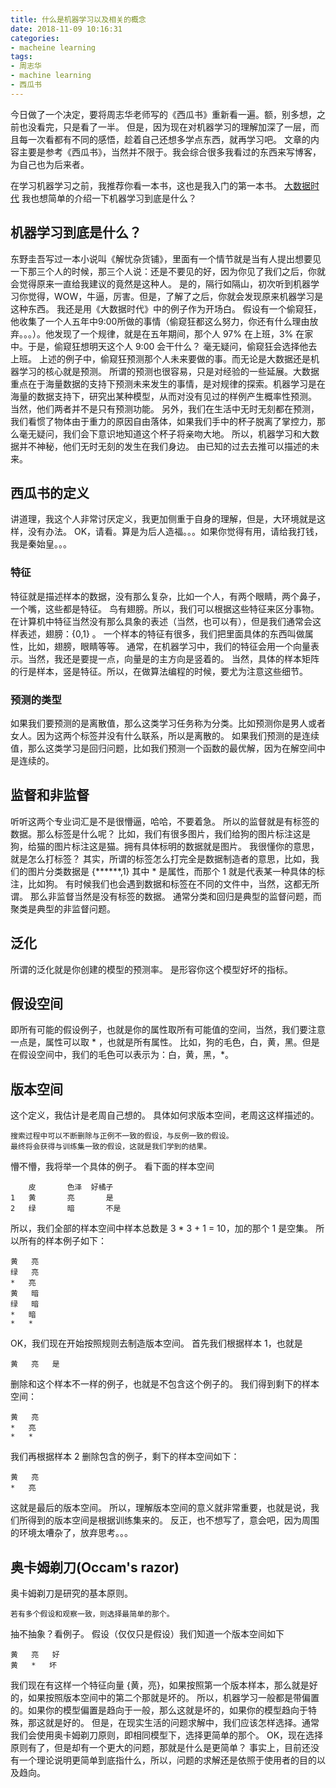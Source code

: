 ```yaml
---
title: 什么是机器学习以及相关的概念
date: 2018-11-09 10:16:31
categories:
- macheine learning
tags:
- 周志华
- machine learning
- 西瓜书
---
```

今日做了一个决定，要将周志华老师写的《西瓜书》重新看一遍。额，别多想，之前也没看完，只是看了一半。
但是，因为现在对机器学习的理解加深了一层，而且每一次看都有不同的感悟，趁着自己还想多学点东西，就再学习吧。
文章的内容主要是参考《西瓜书》，当然并不限于。我会综合很多我看过的东西来写博客，为自己也为后来者。
<!-- more -->
在学习机器学习之前，我推荐你看一本书，这也是我入门的第一本书。
[大数据时代](https://book.douban.com/subject/20429677/)
我也想简单的介绍一下机器学习到底是什么？
## 机器学习到底是什么？
东野圭吾写过一本小说叫《解忧杂货铺》，里面有一个情节就是当有人提出想要见一下那三个人的时候，那三个人说：还是不要见的好，因为你见了我们之后，你就会觉得原来一直给我建议的竟然是这种人。
是的，隔行如隔山，初次听到机器学习你觉得，WOW，牛逼，厉害。但是，了解了之后，你就会发现原来机器学习是这种东西。
我还是用《大数据时代》中的例子作为开场白。
假设有一个偷窥狂，他收集了一个人五年中9:00所做的事情（偷窥狂都这么努力，你还有什么理由放弃。。。）。他发现了一个规律，就是在五年期间，那个人 97% 在上班，3% 在家中。于是，偷窥狂想明天这个人 9:00 会干什么？
毫无疑问，偷窥狂会选择他去上班。
上述的例子中，偷窥狂预测那个人未来要做的事。而无论是大数据还是机器学习的核心就是预测。
所谓的预测也很容易，只是对经验的一些延展。大数据重点在于海量数据的支持下预测未来发生的事情，是对规律的探索。机器学习是在海量的数据支持下，研究出某种模型，从而对没有见过的样例产生概率性预测。
当然，他们两者并不是只有预测功能。
另外，我们在生活中无时无刻都在预测，我们看惯了物体由于重力的原因自由落体，如果我们手中的杯子脱离了掌控力，那么毫无疑问，我们会下意识地知道这个杯子将亲吻大地。
所以，机器学习和大数据并不神秘，他们无时无刻的发生在我们身边。
由已知的过去去推可以描述的未来。
## 西瓜书的定义
讲道理，我这个人非常讨厌定义，我更加侧重于自身的理解，但是，大环境就是这样，没有办法。
OK，请看。算是为后人造福。。。如果你觉得有用，请给我打钱，我是秦始皇。。。
### 特征
特征就是描述样本的数据，没有那么复杂，比如一个人，有两个眼睛，两个鼻子，一个嘴，这些都是特征。
鸟有翅膀。所以，我们可以根据这些特征来区分事物。
在计算机中特征当然没有那么具象的表述（当然，也可以有），但是我们通常会这样表述，翅膀：{0,1} 。
一个样本的特征有很多，我们把里面具体的东西叫做属性，比如，翅膀，眼睛等等。
通常，在机器学习中，我们的特征会用一个向量表示。当然，我还是要提一点，向量是的主方向是竖着的。
当然，具体的样本矩阵的行是样本，竖是特征。所以，在做算法编程的时候，要尤为注意这些细节。
### 预测的类型
如果我们要预测的是离散值，那么这类学习任务称为分类。比如预测你是男人或者女人。因为这两个标签并没有什么联系，所以是离散的。
如果我们预测的是连续值，那么这类学习是回归问题，比如我们预测一个函数的最优解，因为在解空间中是连续的。
## 监督和非监督
听听这两个专业词汇是不是很懵逼，哈哈，不要着急。
所以的监督就是有标签的数据。那么标签是什么呢？
比如，我们有很多图片，我们给狗的图片标注这是狗，给猫的图片标注这是猫。拥有具体标明的数据就是图片。
我很懂你的意思，就是怎么打标签？
其实，所谓的标签怎么打完全是数据制造者的意思，比如，我们的图片分类数据是 {******,1} 其中 * 是属性，而那个 1 就是代表某一种具体的标注，比如狗。
有时候我们也会遇到数据和标签在不同的文件中，当然，这都无所谓。
那么非监督当然是没有标签的数据。
通常分类和回归是典型的监督问题，而聚类是典型的非监督问题。
## 泛化
所谓的泛化就是你创建的模型的预测率。
是形容你这个模型好坏的指标。
## 假设空间
即所有可能的假设例子，也就是你的属性取所有可能值的空间，当然，我们要注意一点是，属性可以取 * ，也就是所有属性。
比如，狗的毛色，白，黄，黑。但是在假设空间中，我们的毛色可以表示为：白，黄，黑，*。
## 版本空间
这个定义，我估计是老周自己想的。
具体如何求版本空间，老周这这样描述的。

	搜索过程中可以不断删除与正例不一致的假设，与反例一致的假设。
	最终将会获得与训练集一致的假设，这就是我们学到的结果。
	
懵不懵，我将举一个具体的例子。
看下面的样本空间

		皮		色泽	好橘子
	1	黄		亮		是
	2	绿		暗		不是
	
所以，我们全部的样本空间中样本总数是 3 * 3 + 1 = 10，加的那个 1 是空集。
所以所有的样本例子如下：

	黄	亮
	绿	亮
	*	亮
	黄	暗
	绿	暗
	*	暗
	*	*
	
OK，我们现在开始按照规则去制造版本空间。
首先我们根据样本 1，也就是

	黄	亮	是
	
删除和这个样本不一样的例子，也就是不包含这个例子的。
我们得到剩下的样本空间：

	黄	亮
	*	亮
	*	*
	
我们再根据样本 2 删除包含的例子，剩下的样本空间如下：

	黄	亮
	*	亮
	
这就是最后的版本空间。
所以，理解版本空间的意义就非常重要，也就是说，我们所得到的版本空间是根据训练集来的。
反正，也不想写了，意会吧，因为周围的环境太嘈杂了，放弃思考。。。
## 奥卡姆剃刀(Occam's razor)
奥卡姆剃刀是研究的基本原则。

	若有多个假设和观察一致，则选择最简单的那个。
	
抽不抽象？看例子。
假设（仅仅只是假设）我们知道一个版本空间如下

	黄	亮	好
	黄	*	坏

我们现在有这样一个特征向量 {黄，亮}，如果按照第一个版本样本，那么就是好的，如果按照版本空间中的第二个那就是坏的。
所以，机器学习一般都是带偏置的。如果你的模型偏置是趋向于一般，那么这就是坏的，如果你的模型趋向于特殊，那这就是好的。
但是，在现实生活的问题求解中，我们应该怎样选择。通常我们会使用奥卡姆剃刀原则，即相同模型下，选择更简单的那个。
OK，现在选择原则有了，但是却有一个更大的问题，那就是什么是更简单？
事实上，目前还没有一个理论说明更简单到底指什么，所以，问题的求解还是依照于使用者的目的以及趋向。




